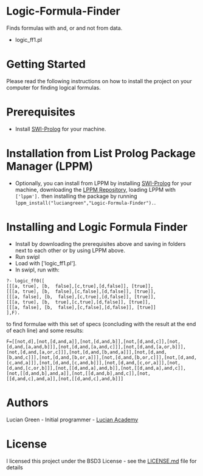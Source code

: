 # Logic-Formula-Finder
Finds formulas with and, or and not from data.

* logic_ff1.pl

# Getting Started

Please read the following instructions on how to install the project on your computer for finding logical formulas.

# Prerequisites

* Install <a href="https://www.swi-prolog.org/build/">SWI-Prolog</a> for your machine.

# Installation from List Prolog Package Manager (LPPM)

* Optionally, you can install from LPPM by installing <a href="https://www.swi-prolog.org/build/">SWI-Prolog</a> for your machine, downloading the <a href="https://github.com/luciangreen/List-Prolog-Package-Manager">LPPM Repository</a>, loading LPPM with `['lppm'].` then installing the package by running `lppm_install("luciangreen","Logic-Formula-Finder").`.

# Installing and Logic Formula Finder

* Install by downloading the prerequisites above and saving in folders next to each other or by using LPPM above.
* Run swipl
* Load with ['logic_ff1.pl'].
* In swipl, run with: 
```
?- logic_ff0([
[[[a, true], [b,  false],[c,true],[d,false]], [true]],
[[[a, true], [b,  false],[c,false],[d,false]], [true]],
[[[a, false], [b,  false],[c,true],[d,false]], [true]],
[[[a, true], [b,  true],[c,true],[d,false]], [true]],
[[[a, false], [b,  false],[c,false],[d,false]], [true]]
],F).
```
to find formulae with this set of specs (concluding with the result at the end of each line) and some results:
```
F=[[not,d],[not,[d,and,a]],[not,[d,and,b]],[not,[d,and,c]],[not,[d,and,[a,and,b]]],[not,[d,and,[a,and,c]]],[not,[d,and,[a,or,b]]],[not,[d,and,[a,or,c]]],[not,[d,and,[b,and,a]]],[not,[d,and,[b,and,c]]],[not,[d,and,[b,or,a]]],[not,[d,and,[b,or,c]]],[not,[d,and,[c,and,a]]],[not,[d,and,[c,and,b]]],[not,[d,and,[c,or,a]]],[not,[d,and,[c,or,b]]],[not,[[d,and,a],and,b]],[not,[[d,and,a],and,c]],[not,[[d,and,b],and,a]],[not,[[d,and,b],and,c]],[not,[[d,and,c],and,a]],[not,[[d,and,c],and,b]]]
```

# Authors

Lucian Green - Initial programmer - <a href="https://www.lucianacademy.com/">Lucian Academy</a>

# License

I licensed this project under the BSD3 License - see the <a href="LICENSE">LICENSE.md</a> file for details




